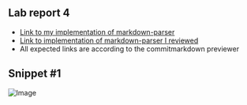 ## Lab report 4
* [Link to my implementation of markdown-parser](https://duckduckgo.com)
* [Link to implementation of markdown-parser I reviewed](https://duckduckgo.com)
* All expected links are according to the commitmarkdown previewer

## Snippet #1
![Image](https://www.linkpicture.com/q/Screen-Shot-2022-05-21-at-1.51.46-PM.png)
